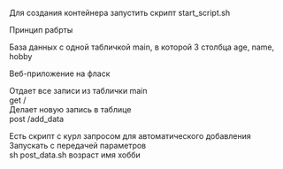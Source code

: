 Для создания контейнера запустить скрипт start_script.sh

Принцип рабрты  

База данных с одной табличкой main, в которой 3 столбца age, name, hobby  

Веб-приложение на фласк  

Отдает все записи из таблички main  
get /   
Делает новую запись в таблице  
post /add_data  
 
Есть скрипт с курл запросом для автоматического добавления  
Запускать с передачей параметров  
sh post_data.sh возраст имя хобби  


